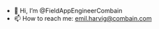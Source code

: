 - 👋 Hi, I’m @FieldAppEngineerCombain
- 📫 How to reach me: emil.harvig@combain.com
<!---
FieldAppEngineerCombain/FieldAppEngineerCombain is a ✨ special ✨ repository because its `README.md` (this file) appears on your GitHub profile.
You can click the Preview link to take a look at your changes.
--->
